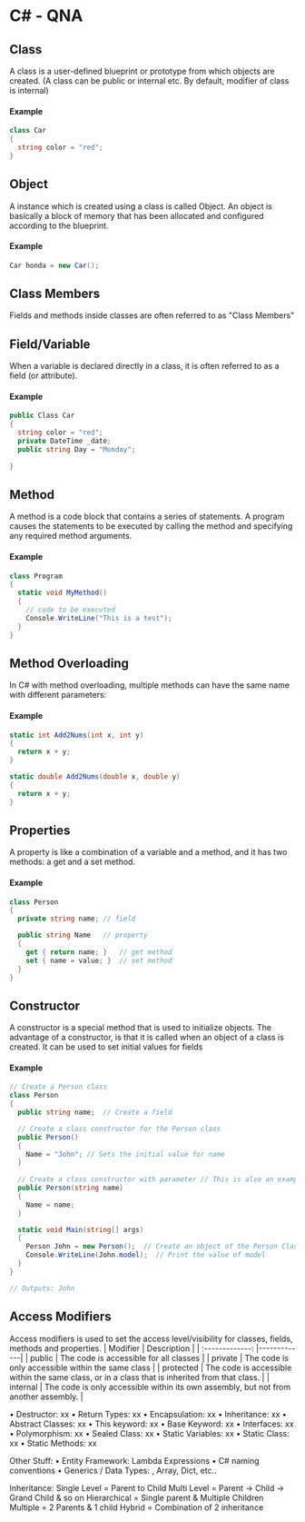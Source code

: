 # C# - QNA

## Class
A class is a user-defined blueprint or prototype from which objects are created.
(A class can be public or internal etc. By default, modifier of class is internal)
#### Example
```c#
class Car 
{
  string color = "red";
}
```

## Object
A instance which is created using a class is called Object. An object is basically a block of memory that has been allocated and configured according to the blueprint.
#### Example
```c#
Car honda = new Car();
```

## Class Members
Fields and methods inside classes are often referred to as "Class Members"

## Field/Variable
When a variable is declared directly in a class, it is often referred to as a field (or attribute).
#### Example
```c#
public Class Car
{
  string color = "red";
  private DateTime _date;
  public string Day = "Monday";
  
}
```

## Method
A method is a code block that contains a series of statements. A program causes the statements to be executed by calling the method and specifying any required method arguments.
#### Example
```c#
class Program
{
  static void MyMethod() 
  {
    // code to be executed
    Console.WriteLine("This is a test");
  }
}
```

## Method Overloading
In C# with method overloading, multiple methods can have the same name with different parameters:
#### Example
```c#
static int Add2Nums(int x, int y)
{
  return x + y;
}

static double Add2Nums(double x, double y)
{
  return x + y;
}
```

## Properties
A property is like a combination of a variable and a method, and it has two methods: a get and a set method.
#### Example
```c#
class Person
{
  private string name; // field

  public string Name   // property
  {
    get { return name; }   // get method
    set { name = value; }  // set method
  }
}
```
## Constructor
A constructor is a special method that is used to initialize objects. The advantage of a constructor, is that it is called when an object of a class is created. It can be used to set initial values for fields
#### Example
```c#
// Create a Person class
class Person
{
  public string name;  // Create a field

  // Create a class constructor for the Person class
  public Person()
  {
    Name = "John"; // Sets the initial value for name
  }
  
  // Create a class constructor with parameter // This is also an example of constructor overloading
  public Person(string name)
  {
    Name = name; 
  }

  static void Main(string[] args)
  {
    Person John = new Person();  // Create an object of the Person Class (this will call the constructor)
    Console.WriteLine(John.model);  // Print the value of model
  }
}

// Outputs: John
```

## Access Modifiers
Access modifiers is used to set the access level/visibility for classes, fields, methods and properties.
| Modifier        | Description           |
| :-------------: |-------------|
| public      | The code is accessible for all classes |
| private      | The code is only accessible within the same class      |
| protected | The code is accessible within the same class, or in a class that is inherited from that class.      |
| internal | The code is only accessible within its own assembly, but not from another assembly.      |


•	Destructor: xx
•	Return Types: xx
•	Encapsulation: xx
•	Inheritance: xx
•	Abstract Classes: xx
•	This keyword: xx
•	Base Keyword: xx
•	Interfaces: xx
•	Polymorphism: xx
•	Sealed Class: xx
•	Static Variables: xx
•	Static Class: xx
•	Static Methods: xx

Other Stuff:
•	Entity Framework: Lambda Expressions
•	C# naming conventions
•	Generics / Data Types: <List>, Array, Dict, etc..

Inheritance:
Single Level = Parent to Child
Multi Level = Parent -> Child -> Grand Child & so on
Hierarchical = Single parent & Multiple Children
Multiple = 2 Parents & 1 child 
Hybrid = Combination of 2 inheritance

